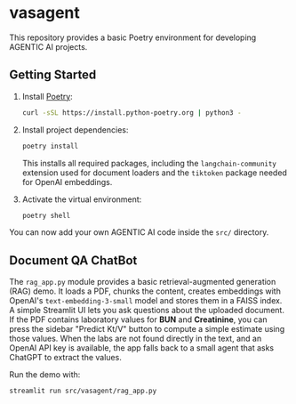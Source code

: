 # vasagent

This repository provides a basic Poetry environment for developing AGENTIC AI projects.

## Getting Started

1. Install [Poetry](https://python-poetry.org/docs/#installation):

   ```bash
   curl -sSL https://install.python-poetry.org | python3 -
   ```

2. Install project dependencies:

   ```bash
   poetry install
   ```

   This installs all required packages, including the `langchain-community`
   extension used for document loaders and the `tiktoken` package needed for
   OpenAI embeddings.

3. Activate the virtual environment:

   ```bash
   poetry shell
   ```

You can now add your own AGENTIC AI code inside the `src/` directory.

## Document QA ChatBot

The `rag_app.py` module provides a basic retrieval-augmented generation (RAG) demo.
It loads a PDF, chunks the content, creates embeddings with OpenAI's
`text-embedding-3-small` model and stores them in a FAISS index. A simple
Streamlit UI lets you ask questions about the uploaded document. If the PDF
contains laboratory values for **BUN** and **Creatinine**, you can press the
sidebar "Predict Kt/V" button to compute a simple estimate using those values.
When the labs are not found directly in the text, and an OpenAI API key is
available, the app falls back to a small agent that asks ChatGPT to extract the
values.

Run the demo with:

```bash
streamlit run src/vasagent/rag_app.py
```

